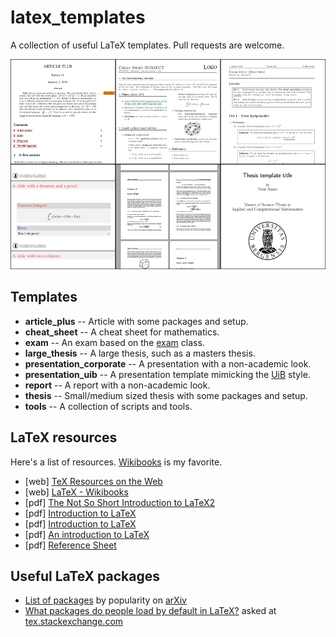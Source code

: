 # latex_templates

A collection of useful LaTeX templates. Pull requests are welcome.

![](latex_templates_showcase.png)

## Templates

* **article_plus** -- Article with some packages and setup.
* **cheat_sheet** -- A cheat sheet for mathematics.
* **exam** -- An exam based on the [exam](http://www-math.mit.edu/~psh/exam/examdoc.pdf) class.
* **large_thesis** -- A large thesis, such as a masters thesis.
* **presentation_corporate** -- A presentation with a non-academic look.
* **presentation_uib** -- A presentation template mimicking the [UiB](http://kapd.h.uib.no/profilmanual/02Maler/02bb1_PPTPresentasjon.html) style.
* **report** -- A report with a non-academic look.
* **thesis** -- Small/medium sized thesis with some packages and setup.
* **tools** -- A collection of scripts and tools.

## LaTeX resources

Here's a list of resources. [Wikibooks](https://en.wikibooks.org/wiki/LaTeX) is my favorite.

* [web] [TeX Resources on the Web](https://www.tug.org/interest.html)
* [web] [LaTeX - Wikibooks](https://en.wikibooks.org/wiki/LaTeX)
* [pdf] [The Not So Short Introduction to LaTeX2](https://tobi.oetiker.ch/lshort/lshort.pdf)
* [pdf] [Introduction to LaTeX](http://web.mit.edu/rsi/www/pdfs/new-latex.pdf)
* [pdf] [Introduction to LaTeX](https://www.harding.edu/lmurray/latex_files/intro_to_latex/document.pdf)
* [pdf] [An introduction to LaTeX](https://www.cs.hioa.no/~simenhag/files/LatexPresentasion.pdf)
* [pdf] [Reference Sheet](http://ftp.dante.de/tex-archive/info/latex-refsheet/LaTeX_RefSheet.pdf)

## Useful LaTeX packages

* [List of packages](http://arxmliv.kwarc.info/package_usage.php) by popularity on [arXiv](https://arxiv.org/)
* [What packages do people load by default in LaTeX?](https://tex.stackexchange.com/questions/553/what-packages-do-people-load-by-default-in-latex) asked at [tex.stackexchange.com](https://tex.stackexchange.com/)
